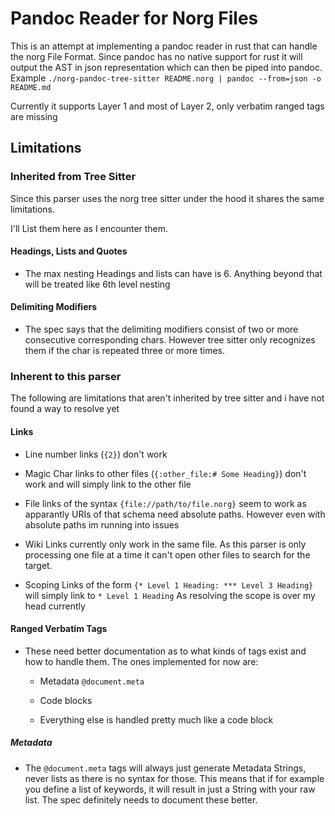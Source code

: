 <div>

# Pandoc Reader for Norg Files

This is an attempt at implementing a pandoc reader in rust that can
handle the norg File Format. Since pandoc has no native support for rust
it will output the AST in json representation which can then be piped
into pandoc. Example
`./norg-pandoc-tree-sitter README.norg | pandoc --from=json -o README.md`

Currently it supports Layer 1 and most of Layer 2, only verbatim ranged
tags are missing

<div>

## Limitations

<div>

### Inherited from Tree Sitter

Since this parser uses the norg tree sitter under the hood it shares the
same limitations.

I'll List them here as I encounter them.

<div>

#### Headings, Lists and Quotes

- The max nesting Headings and lists can have is 6. Anything beyond that
  will be treated like 6th level nesting

</div>

<div>

#### Delimiting Modifiers

- The spec says that the delimiting modifiers consist of two or more
  consecutive corresponding chars. However tree sitter only recognizes
  them if the char is repeated three or more times.

</div>

</div>

<div>

### Inherent to this parser

The following are limitations that aren't inherited by tree sitter and i
have not found a way to resolve yet

<div>

#### Links

- Line number links (`{2}`) don't work

- Magic Char links to other files (`{:other_file:# Some Heading}`) don't
  work and will simply link to the other file

- File links of the syntax `{file://path/to/file.norg}` seem to work as
  apparantly URIs of that schema need absolute paths. However even with
  absolute paths im running into issues

- Wiki Links currently only work in the same file. As this parser is
  only processing one file at a time it can't open other files to search
  for the target.

- Scoping Links of the form `{* Level 1 Heading: *** Level 3 Heading}`
  will simply link to `* Level 1 Heading` As resolving the scope is over
  my head currently

</div>

<div>

#### Ranged Verbatim Tags

- These need better documentation as to what kinds of tags exist and how
  to handle them. The ones implemented for now are:

  - Metadata `@document.meta`

  - Code blocks

  - Everything else is handled pretty much like a code block

<div>

##### Metadata

- The `@document.meta` tags will always just generate Metadata Strings,
  never lists as there is no syntax for those. This means that if for
  example you define a list of keywords, it will result in just a String
  with your raw list. The spec definitely needs to document these
  better.

</div>

</div>

</div>

</div>

</div>
